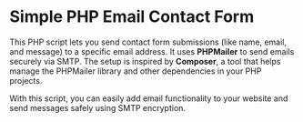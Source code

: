 # Simple PHP Email Contact Form

This PHP script lets you send contact form submissions (like name, email, and message) to a specific email address. It uses **PHPMailer** to send emails securely via SMTP. The setup is inspired by **Composer**, a tool that helps manage the PHPMailer library and other dependencies in your PHP projects.

With this script, you can easily add email functionality to your website and send messages safely using SMTP encryption.

